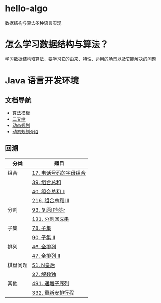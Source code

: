 # hello-algo
数据结构与算法多种语言实现

# 怎么学习数据结构与算法？
学习数据结构和算法，要学习它的由来、特性、适用的场景以及它能解决的问题

# Java 语言开发环境
## 文档导航
* [算法模板](https://github.com/CoderLiLe/DataStructureAlgorithm/blob/master/docs/%E7%AE%97%E6%B3%95%E6%A8%A1%E6%9D%BF.md)
* [二叉树](https://github.com/CoderLiLe/hello-algo/blob/master/docs/%E4%BA%8C%E5%8F%89%E6%A0%91.md)
* [动态规划](https://github.com/CoderLiLe/hello-algo/blob/master/docs/%E5%8A%A8%E6%80%81%E8%A7%84%E5%88%92.md)
* [动态规划介绍](https://github.com/CoderLiLe/hello-algo/blob/master/docs/dynamicProgram/dynamicProgramming%E4%BB%8B%E7%BB%8D.md)

## 回溯

| 分类  | 题目  |
|------|-------|
| 组合 | [17. 电话号码的字母组合](https://leetcode.cn/problems/letter-combinations-of-a-phone-number/) |
|     | [39. 组合总和](https://leetcode.cn/problems/combination-sum/)                              |
|     | [40. 组合总和 II](https://leetcode.cn/problems/combination-sum-ii/)                        |
|     | [216. 组合总和 III](https://leetcode.cn/problems/combination-sum-iii/)                     |
| 分割 | [93. 复原IP地址](https://leetcode.cn/problems/restore-ip-addresses/)                       |
|     | [131. 分割回文串](https://leetcode.cn/problems/palindrome-partitioning/)                   |
| 子集 | [78. 子集](https://leetcode.cn/problems/subsets/)                                          |
|     | [90. 子集 II](https://leetcode.cn/problems/subsets-ii/)                                    |
| 排列 | [46. 全排列](https://leetcode.cn/problems/permutations/)                                   |
|     | [47. 全排列 II](https://leetcode.cn/problems/permutations-ii/)                             |
| 棋盘问题| [51. N皇后](https://leetcode.cn/problems/n-queens/)                                        |
|      | [37. 解数独](https://leetcode.cn/problems/sudoku-solver/)                                  |
| 其他 | [491. 递增子序列](https://leetcode.cn/problems/increasing-subsequences/)                    |
|     | [332. 重新安排行程](https://leetcode.cn/problems/reconstruct-itinerary/)                    |



